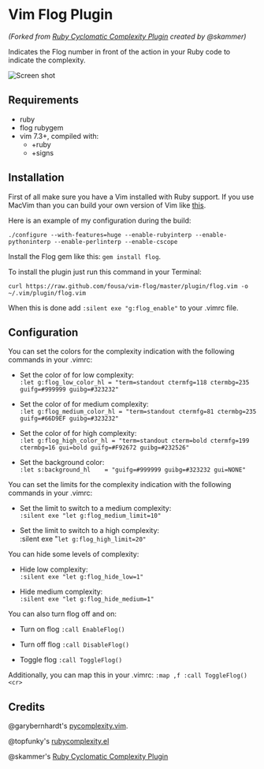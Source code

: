 Vim Flog Plugin
===============

_(Forked from [Ruby Cyclomatic Complexity Plugin](https://github.com/skammer/vim-ruby-complexity) created by @skammer)_

Indicates the Flog number in front of the action in your Ruby code to indicate the complexity.

![Screen shot](http://10to1.blog.s3.amazonaws.com/vim-flog.png)

Requirements
------------

* ruby
* flog rubygem
* vim 7.3+, compiled with:
  * +ruby
  * +signs

Installation
------------

First of all make sure you have a Vim installed with Ruby support. If you use MacVim than you can build your own version of Vim like [this](https://github.com/b4winckler/macvim/wiki/Building).

Here is an example of my configuration during the build:

`./configure --with-features=huge --enable-rubyinterp --enable-pythoninterp --enable-perlinterp --enable-cscope`

Install the Flog gem like this: `gem install flog`.

To install the plugin just run this command in your Terminal:

`curl https://raw.github.com/fousa/vim-flog/master/plugin/flog.vim -o ~/.vim/plugin/flog.vim`

When this is done add `:silent exe "g:flog_enable"` to your .vimrc file.

Configuration
-------------

You can set the colors for the complexity indication with the following commands in your .vimrc:

* Set the color of for low complexity: <br/>
    `:let g:flog_low_color_hl = "term=standout ctermfg=118 ctermbg=235 guifg=#999999 guibg=#323232"`

* Set the color of for medium complexity: <br/>
    `:let g:flog_medium_color_hl = "term=standout ctermfg=81 ctermbg=235 guifg=#66D9EF guibg=#323232"`

* Set the color of for high complexity: <br/>
    `:let g:flog_high_color_hl = "term=standout cterm=bold ctermfg=199 ctermbg=16 gui=bold guifg=#F92672 guibg=#232526"`

* Set the background color: <br/>
    `:let s:background_hl    = "guifg=#999999 guibg=#323232 gui=NONE"`

You can set the limits for the complexity indication with the following commands in your .vimrc:

* Set the limit to switch to a medium complexity: <br/>
    `:silent exe "let g:flog_medium_limit=10"`

* Set the limit to switch to a high complexity: <br/>
    :silent exe "`let g:flog_high_limit=20"`

You can hide some levels of complexity:

* Hide low complexity: <br/>
    `:silent exe "let g:flog_hide_low=1"`

* Hide medium complexity: <br/>
    `:silent exe "let g:flog_hide_medium=1"`

You can also turn flog off and on:

* Turn on flog
    `:call EnableFlog()`

* Turn off flog
    `:call DisableFlog()`

* Toggle flog
    `:call ToggleFlog()`

Additionally, you can map this in your .vimrc:
    `:map ,f :call ToggleFlog()<cr>`

Credits
-------

@garybernhardt's [pycomplexity.vim](http://bitbucket.org/garybernhardt/pycomplexity).

@topfunky's [rubycomplexity.el](https://github.com/topfunky/emacs-starter-kit/tree/master/vendor/ruby-complexity/)

@skammer's [Ruby Cyclomatic Complexity Plugin](https://github.com/skammer/vim-ruby-complexity)
